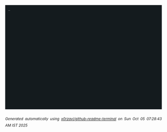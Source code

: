 <div align="justify">
<picture>
    <source media="(prefers-color-scheme: dark)" srcset="./output.gif">
    <source media="(prefers-color-scheme: light)" srcset="./output.gif">
    <img alt="GIFOS" src="output.gif">
</picture>

<sub><i>Generated automatically using [x0rzavi/github-readme-terminal](https://github.com/x0rzavi/github-readme-terminal) on Sun Oct 05 07:28:43 AM IST 2025</i></sub>

<!-- <details>
<summary>More details</summary>

</details> -->
</div>

<!-- Image deletion URL: NONE -->